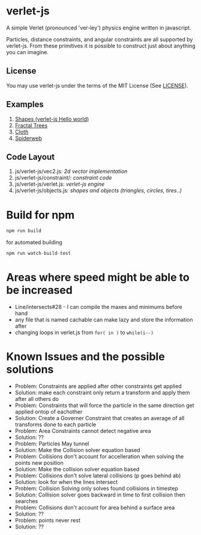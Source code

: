 verlet-js
=========

A simple Verlet (pronounced 'ver-ley') physics engine written in javascript.

Particles, distance constraints, and angular constraints are all supported by verlet-js.  From these primitives it is possible to construct just about anything you can imagine.

License
-------
You may use verlet-js under the terms of the MIT License (See [LICENSE](LICENSE)).


Examples
--------
1. [Shapes (verlet-js Hello world)](http://subprotocol.com/verlet-js/examples/shapes.html)
2. [Fractal Trees](http://subprotocol.com/verlet-js/examples/tree.html)
3. [Cloth](http://subprotocol.com/verlet-js/examples/cloth.html)
4. [Spiderweb](http://subprotocol.com/verlet-js/examples/spiderweb.html)


Code Layout
-----------
1. js/verlet-js/vec2.js: _2d vector implementation_
2. js/verlet-js/constraint/: _constraint code_
3. js/verlet-js/verlet.js: _verlet-js engine_
4. js/verlet-js/objects.js: _shapes and objects (triangles, circles, tires..)_

# Build for npm

``` js
npm run build
```

for automated building

``` js
npm run watch-build-test
```

# Areas where speed might be able to be increased

* Line/intersects#28 - I can compile the maxes and minimums before hand
* any file that is named cachable can make lazy and store the information after
* changing loops in verlet.js from `for( in )` to `while(i--)`


# Known Issues and the possible solutions

* Problem: Constraints are applied after other constraints get applied
* Solution: make each constraint only return a transform and apply them after all others do
* Problem: Constraints that will force the particle in the same direction get applied ontop of eachother
* Solution: Create a Governer Constraint that creates an average of all transforms done to each particle
* Problem: Area Constraints cannot detect negative area
* Solution: ??
* Problem: Particles May tunnel
* Solution: Make the Collision solver equation based
* Problem: Collisions don't account for accelleration when solving the points new position
* Solution: Make the collision solver equation based
* Problem: Collisions don't solve lateral collisions (p goes behind ab)
* Solution: look for when the lines intersect
* Problem: Collision Solving only solves found collisions in timestep
* Solution: Collision solver goes backward in time to first collision then searches
* Problem: Collisions don't account for area behind a surface area
* Solution: ??
* Problem: points never rest
* Solution: ??
